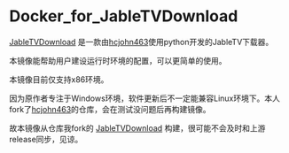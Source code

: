 # Docker_for_JableTVDownload

[JableTVDownload](https://github.com/hcjohn463/JableTVDownload) 是一款由[hcjohn463](https://github.com/hcjohn463)使用python开发的JableTV下载器。

本镜像能帮助用户建设运行时环境的配置，可以更简单的使用。

本镜像目前仅支持x86环境。

因为原作者专注于Windows环境，软件更新后不一定能兼容Linux环境下。本人fork了[hcjohn463](https://github.com/hcjohn463)的仓库，会在测试没问题后再构建镜像。

故本镜像从仓库我fork的 [JableTVDownload](https://github.com/Road-tech/JableTVDownload) 构建，很可能不会及时和上游release同步，见谅。

